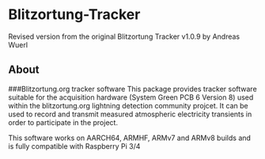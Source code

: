# Blitzortung-Tracker
Revised version from the original Blitzortung Tracker v1.0.9 by Andreas Wuerl

## About

###Blitzortung.org tracker software 
This package provides tracker software suitable for the acquisition hardware (System Green PCB 6 Version 8)
used within the blitzortung.org lightning detection community projcet. It can be used to record and transmit 
measured atmospheric electricity transients in order to participate in the project. 

This software works on AARCH64, ARMHF, ARMv7 and ARMv8 builds and is fully compatible with Raspberry Pi 3/4
